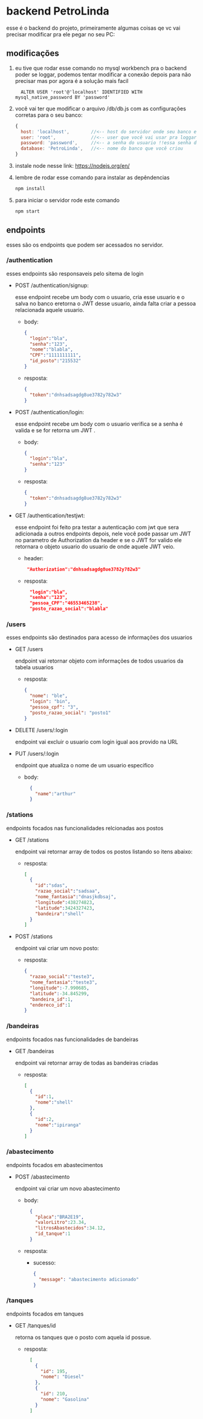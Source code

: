 # backend PetroLinda

esse é o backend do projeto, primeiramente algumas coisas qe vc vai
precisar modificar pra ele pegar no seu PC:

## modificações

1. eu tive que rodar esse comando no mysql workbench pra o backend poder se loggar, podemos tentar modificar a conexão depois para não precisar mas por agora é a solução mais facil

    ```mysql
      ALTER USER 'root'@'localhost' IDENTIFIED WITH mysql_native_password BY 'password'
    ```

2. você vai ter que modificar o arquivo /db/db.js com as configurações corretas para o seu banco:

    ```js
    {
      host: 'localhost',        //<-- host do servidor onde seu banco está localizado
      user: 'root',             //<-- user que você vai usar pra loggar !!deve rodar o comando um com esse usuario!!
      password: 'password',     //<-- a senha do usuario !!essa senha deve ser o 'password' do comando 1
      database: 'PetroLinda',   //<-- nome do banco que você criou
    }
    ```

3. instale node nesse link: https://nodejs.org/en/

4. lembre de rodar esse comando para instalar as depêndencias

    ```sh
    npm install
    ```

5. para iniciar o servidor rode este comando

    ```sh
    npm start
    ```



## endpoints 

esses são os endpoints que podem ser acessados no servidor.

### /authentication 

esses endpoints são responsaveis pelo sitema de login

- POST /authentication/signup:

    esse endpoint recebe um body com o usuario, cria esse usuario e o salva no banco eretorna o JWT desse usuario, ainda falta  criar a pessoa relacionada aquele usuario.

    - body:

        ```json
        {
          "login":"bla",
          "senha":"123",
          "nome":"blabla",
          "CPF":"1111111111",
          "id_posto":"215532"
        }
        ```
    
    - resposta:

        ```json
        {
          "token":"dnhsadsagdg8ue3782y782w3"
        }
        ```

- POST /authentication/login:

    esse endpoint recebe um body com o usuario verifica se a senha é valida e se for retorna um JWT .

    - body:

        ```json
        {
          "login":"bla",
          "senha":"123"
        }
        ```
    
    - resposta:

        ```json
        {
          "token":"dnhsadsagdg8ue3782y782w3"
        }
        ```


- GET /authentication/testjwt:

    esse endpoint foi feito pra testar a autenticação com jwt que sera adicionada a outros endpoints depois, nele você pode passar um JWT no parametro de Authorization da header e se o JWT for valido ele retornara o objeto usuario do usuario de onde aquele JWT veio.

    - header:

        ```json
         "Authorization":"dnhsadsagdg8ue3782y782w3"
        ```
      
    - resposta:

        ```json
          "login":"bla",
          "senha":"123",
          "pessoa_CPF":"46553465238",
          "posto_razao_social":"blabla"
        ```

### /users

esses endpoints são destinados para acesso de informações dos usuarios

- GET /users

    endpoint vai retornar objeto com informações de todos usuarios da tabela usuarios

    - resposta:

        ```json
        {
          "nome": "ble",
          "login": "bin",
          "pessoa_cpf": "3",
          "posto_razao_social": "posto1"
        }
        ```

- DELETE /users/:login

    endpoint vai excluir o usuario com login igual aos provido na URL

- PUT /users/:login

    endpoint que atualiza o nome de um usuario especifico

    - body:

      ```json
        {
          "name":"arthur"
        }
      ```


### /stations

endpoints focados nas funcionalidades relcionadas aos postos 

- GET /stations
    
    endpoint vai retornar array de todos os postos listando so itens abaixo:

    - resposta:

        ```json
        [
          {
            "id":"sdas",
            "razao_social":"sadsaa",
            "nome_fantasia":"dnasjkdbsaj",
            "longitude":438274823,
            "latitude":3424327423,
            "bandeira":"shell"
          }
        ]
        ``` 

- POST /stations
    
    endpoint vai criar um novo posto:

    - resposta:

        ```json
        {
          "razao_social":"teste3",
          "nome_fantasia":"teste3",
          "longitude":-7.990685,
          "latitude":-34.845299,
          "bandeira_id":1,
          "endereco_id":1
        }
        ``` 


### /bandeiras

endpoints focados nas funcionalidades de bandeiras 

- GET /bandeiras
    
    endpoint vai retornar array de todas as bandeiras criadas

    - resposta:

        ```json
        [
          {
            "id":1,
            "nome":"shell"
          },
          {
            "id":2,
            "nome":"ipiranga"
          }
        ]
        ``` 


### /abastecimento

endpoints focados em abastecimentos 

- POST /abastecimento
    
    endpoint vai criar um novo abastecimento
        
    - body:

      ```json
        {
          "placa":"BRA2E19",
          "valorLitro":23.34,
          "litrosAbastecidos":34.12,
          "id_tanque":1
        }
      ```
        
        
    - resposta:

        - sucesso:

            ```json
            {
              "message": "abastecimento adicionado"
            }
            ```


### /tanques

endpoints focados em tanques

- GET /tanques/id

  retorna os tanques que o posto com aquela id possue.

  - resposta: 

      ```json
        [
          {
            "id": 195,
            "nome": "Diesel"
          },
          {
            "id": 210,
            "nome": "Gasolina"
          }
        ]
      ```

